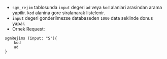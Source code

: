 - `sgm_rejim` tablosunda `input`  degeri `ad` veya `kod` alanlari arasindan arama yapilir. `kod` alanina gore siralanarak listelenir.
- `input` degeri gonderilmezse databaseden `1000` data seklinde donus yapar.
- Ornek Request:
```
sgmRejims (input: "S"){
	kod
	ad
}
```